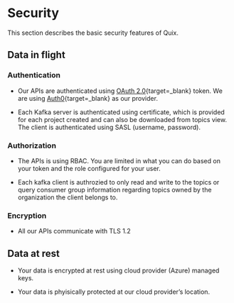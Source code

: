 # Security

This section describes the basic security features of Quix.

## Data in flight

### Authentication

  - Our APIs are authenticated using
    [OAuth 2.0](https://datatracker.ietf.org/doc/html/rfc6749){target=_blank} token. We
    are using [Auth0](https://auth0.com/docs/protocols/protocol-oauth2){target=_blank}
    as our provider.

  - Each Kafka server is authenticated using certificate, which is
    provided for each project created and can also be downloaded from
    topics view. The client is authenticated using SASL (username,
    password).

### Authorization

  - The APIs is using RBAC. You are limited in what you can do based on
    your token and the role configured for your user.

  - Each kafka client is authrozied to only read and write to the topics
    or query consumer group information regarding topics owned by the
    organization the client belongs to.

### Encryption

  - All our APIs communicate with TLS 1.2

## Data at rest

  - Your data is encrypted at rest using cloud provider (Azure) managed
    keys.

  - Your data is phyisically protected at our cloud provider’s location.
